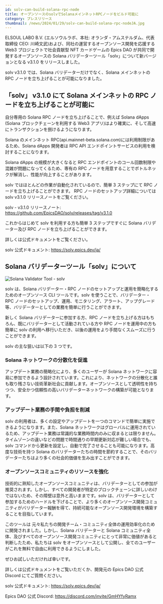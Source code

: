 ```yaml
---
id: solv-can-build-solana-rpc-node
title: オープンソースのsolvでSolanaメインネットRPCノードをビルド可能に
category: プレスリリース
thumbnail: /news/2024/01/29/solv-can-build-solana-rpc-nodeJA.jpg
---
```


ELSOUL LABO B.V. (エルソウルラボ、本社: オランダ・アムステルダム、代表取締役 CEO: 川崎文武)および、同社の運営するオープンソース開発を応援する Web3 プロジェクトで社会貢献型 NFT カードゲームの Epics DAO が共同で開発するオープンソースの Solana バリデーターツール「solv」について新バージョンとなる v3.1.0 をリリースしました。

solv v3.1.0 では、Solana バリデーターだけでなく、Solana メインネットの RPC ノードを立ち上げることが可能になりました。

## 「solv」 v3.1.0 にて Solana メインネットの RPC ノードを立ち上げることが可能に

自分専用の Solana RPC ノードを立ち上げることで、例えば Solana dApps (Solana ブロックチェーンを利用する Web3 アプリ)はより確実に、そして高速にトランザクションを捌けるようになります。

Solana のメインネット RPC(api.mainnet-beta.solana.com)には利用制限があるため、Solana dApps 開発者は RPC API エンドポイントサービスの利用を検討することになります。

Solana dApps の規模が大きくなると RPC エンドポイントのコール回数制限や混雑が問題になってくるため、専有の RPC ノードを用意することでボトルネックが解消し、性能が向上することがあります。

solv ではほとんどの作業が自動化されているので、簡単 3 ステップにて RPC ノードを立ち上げることができます。
RPC ノードのセットアップ詳細については solv v3.1.0 リリースノートをご覧ください。

solv - v3.1.0 リリースノート: https://github.com/EpicsDAO/solv/releases/tag/v3.1.0

これからはじめて solv を利用する方も簡単 3 ステップですぐに Solana バリデーター及び RPC ノードを立ち上げることができます。

詳しくは公式ドキュメントをご覧ください。

solv 公式ドキュメント: https://solv.epics.dev/ja/

## Solana バリデーターツール「solv」について

![Solana Validator Tool - solv](/news/2024/01/23/solv3ja.jpg)

solv は、Solana バリデーター・RPC ノードのセットアップと運用を簡略化するためのオープンソース CLI ツールです。solv を使うことで、バリデーター・RPC ノードのセットアップ、運用、モニタリング、アラート、アップグレード等、バリデーターとしての業務を簡単に行うことができます。

新しく Solana バリデーターに参加する方、RPC ノードを立ち上げる方はもちろん、既にバリデーターとして活動されている方や RPC ノードを運用中の方も簡単に solv の利用へ移行いただき、以後の運用をより手間なくスムーズに行うことができます。

solv の主な狙いは以下の 3 つです。

### Solana ネットワークの分散化を促進

アップデート業務の簡略化により、多くのユーザーが Solana ネットワークに容易に参加できるよう設計されています。これにより、ネットワークの分散化と誰も取り残さない技術革新社会に貢献します。オープンソースとして透明性を持ちつつ、安全かつ信頼性の高いバリデーターネットワークの構築が可能となります。

### アップデート業務の手間や負担を削減

solv の利用者は、多くの設定やアップデートを一つのコマンドで簡単に実施できるようになります。また、Solana ネットワークはグローバルに運用されているため、アップデート業務は常識的な業務時間内のみに収まるとは限りません。タイムゾーンの違いなどの問題で時間通りの早期更新対応が難しい場合でも、solv コマンドから更新を設定し、自動で完了させることも可能になります。高度な技術を持つ Solana のバリデーターたちの時間を節約することで、そのバリデーターたちはより多くの社会的価値を生み出すことができます。

### オープンソースコミュニティのリソースを強化

技術的に熟知したオープンソースコミュニティは、バリデーターとしての参加が推奨されます。しかし、すべての開発者が特定のブロックチェーンに詳しいわけではないため、その障壁は意外と高いままです。solv は、バリデーターとして参加するためのハードルを下げることで、より多くのオープンソース開発コミュニティがバリデーター報酬を得て、持続可能なオープンソース開発環境を構築することを目指しています。

このツールは 元々私たちの開発チーム・コミュニティ全体の運用効率化のために開発されました。しかし、Solana バリデーターと Solana コミュニティ全体、及びすべてのオープンソース開発コミュニティにとって非常に価値があると判断したため、私たちは solv をオープンソースとして公開し、全てのユーザーがこれを無料で自由に利用できるようにしました。

ぜひお試しいただければ幸いです。

詳しくは公式ドキュメントをご覧いただくか、開発元の Epics DAO 公式 Discord にてご質問ください。

solv 公式ドキュメント: https://solv.epics.dev/ja/

Epics DAO 公式 Discord: https://discord.com/invite/GmHYfyRamx
